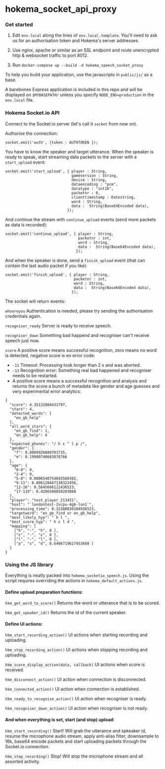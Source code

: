 # hokema_socket_api_proxy


### Get started ### 

 1. Edit `env.local` along the lines of `env.local.template`. You'll need to ask us for an authorisation token and Hokema's server addresses. 
 
 2. Use nginx, apache or similar as an SSL endpoint and route unencrypted http & websocket traffic to port 8012.

 3. Run `docker-compose up --build -d hokema_speech_socket_proxy`

To help you build your application, use the javascripts in `public/js/` as a base.

A barebones Express application is included in this repo and will be displayed on `$MYBASEPATH/` unless you specify `NODE_ENV=production` in the `env.local` file.

### Hokema Socket.io API ###

Connect to the Socket.io server (let's call it `socket` from now on).

Authorise the connection:

```
socket.emit('auth', {token : AUTHTOKEN });
```

You have to know the speaker and target utterance. When the speaker is ready to speak, start streaming data packets to the server with a `start_upload` event:

```
socket.emit('start_upload', { player : String,
                              gameversion : String,
                              device : String,
                              dataencoding : "pcm",
                              datatype : "int16",
                              packetnr : 0,
                              clienttimestamp : Datestring,
                              word : String,
                              data :  String(Base64Encoded data),
                            });
```

And continue the stream with `continue_upload` events (send more packets as data is recorded):

```
socket.emit('continue_upload', { player : String,
                                 packetnr : int,
                                 word : String,
                                 data :  String(Base64Encoded data),
                                });
```

And when the speaker is done, send a `finish_upload` event (that can contain the last audio packet if you like):

```
socket.emit('finish_upload', { player : String,
                               packetnr : int,
                               word : String,
                               data :  String(Base64Encoded data),
                              });
```

The socket will return events:

`whoareyou` Authentication is needed, please try sending the authorisation credentials again.

`recogniser_ready` Server is ready to receive speech.

`recogniser_down`  Something bad happend and recogniser can't receive speech just now.

`score` A positive score means successful recognition, zero means no word is detected, negative score is en error code:

* `-11` Timeout: Processing took longer than 2 s and was aborted.
* `-13` Recognition error: Something real bad happened and recogniser needs to be restarted.
* A positive score means a successful recognition and analysis and returns the score a bunch of metadata like gender and age guesses and very experimental error analytics:

```
{
  "score": 4.35132804431797,
  "stars": 4,
  "detected_words": [
    "en_gb_help"
  ],
  "all_word_stars": {
    "en_gb_find": 1,
    "en_gb_help": 4
  },
  "expected_phones": "/ h ɛ ^ l p /",
  "gender": {
    "f": 0.8009926080703735,
    "m": 0.19900740683078766
  },
  "age": {
    "0-0": 0,
    "2-4": 0,
    "5-8": 0.0006540754693560302,
    "9-11": 0.006128447130322456,
    "12-16": 0.5645666122436523,
    "17-119": 0.4286508858203888
  },
  "player": "test_player_213431",
  "host": "`londontest-2vcpu-4gb-lon1`",
  "processing_time": 0.32388830184936523,
  "targetword": "en_gb_find or en_gb_help",
  "most_likely_hyp": " h l ",
  "best_score_hyp": " h ɛ l d ",
  "mapping": [
    ["h", "-", "h", 0 ],
    ["ɛ", "-", "ɛ", 0 ],
    ["l", "-", "l", 0 ],
    ["p", "s", "d", 0.6486719627453668 ]
  ]
}
```



### Using the JS library ###


Everything is neatly packed into `hokema_socketio_speech.js`. Using the script requires overriding the actions in  `hokema_default_actions.js`.


#### Define upload preparation functions: #### 

`hkm_get_word_to_score()` Returns the word or utterance that is to be scored.

`hkm_get_speaker_id()` Returns the id of the current speaker.


#### Define UI actions: ####

`hkm_start_recording_action()` UI actions when starting recording and uploading.

`hkm_stop_recording_action()` UI actions when stopping recording and uploading.

`hkm_score_display_action(data, callback)` UI actions when score is received.

`hkm_disconnect_action()` UI action when connection is disconnected.

`hkm_connected_action()` UI action when connection is established.

`hkm_ready_to_recognise_action()` UI action when recogniser is ready.

`hkm_recogniser_down_action()` UI action when recogniser is not ready.


#### And when everything is set, start (and stop) upload: ####

`hkm_start_recording()` Start! Will grab the utterance and spkeaker id, resume the microphone audio stream, apply anti-alias filter, downsample to 16k, base64 encode packets and start uploading packets through the Socket.io connection.

`hkm_stop_recording()` Stop! Will stop the microphone stream and all assorted activity.


